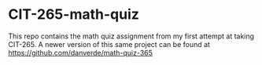 # CIT-265-math-quiz
This repo contains the math quiz assignment from my first attempt at taking CIT-265.
A newer version of this same project can be found at https://github.com/danverde/math-quiz-365
